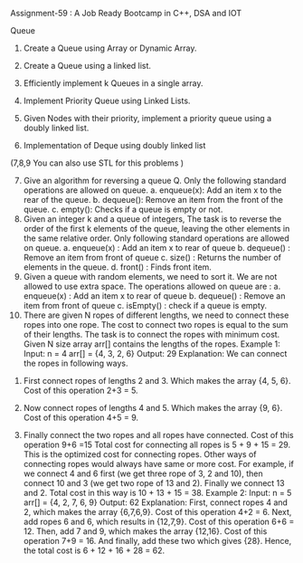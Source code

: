 Assignment-59 : A Job Ready Bootcamp in C++, DSA and IOT

Queue

1. Create a Queue using Array or Dynamic Array.

2. Create a Queue using a linked list.

3. Efficiently implement k Queues in a single array.

4. Implement Priority Queue using Linked Lists.

5. Given Nodes with their priority, implement a priority queue using a doubly linked list.

6. Implementation of Deque using doubly linked list

(7,8,9 You can also use STL for this problems )

7. Give an algorithm for reversing a queue Q. Only the following standard operations are allowed on queue.
    a. enqueue(x): Add an item x to the rear of the queue.
    b. dequeue(): Remove an item from the front of the queue.
    c. empty(): Checks if a queue is empty or not.
8. Given an integer k and a queue of integers, The task is to reverse the order of the
first k elements of the queue, leaving the other elements in the same relative order.
Only following standard operations are allowed on queue.
a. enqueue(x) : Add an item x to rear of queue
b. dequeue() : Remove an item from front of queue
c. size() : Returns the number of elements in the queue.
d. front() : Finds front item.
9. Given a queue with random elements, we need to sort it. We are not allowed to use
extra space. The operations allowed on queue are :
a. enqueue(x) : Add an item x to rear of queue
b. dequeue() : Remove an item from front of queue
c. isEmpty() : check if a queue is empty.
10. There are given N ropes of different lengths, we need to connect these ropes into
one rope. The cost to connect two ropes is equal to the sum of their lengths. The task
is to connect the ropes with minimum cost. Given N size array arr[] contains the
lengths of the ropes.
Example 1:
Input:
n = 4
arr[] = {4, 3, 2, 6}
Output:
29
Explanation:
We can connect the ropes in following ways.
1) First connect ropes of lengths 2 and 3. Which makes the array {4, 5, 6}.
Cost of
this operation 2+3 = 5.
2) Now connect ropes of lengths 4 and 5. Which makes the array {9, 6}. Cost
of
this operation 4+5 = 9.

3) Finally connect the two ropes and all ropes have connected. Cost of this
operation 9+6 =15
Total cost for connecting all ropes is 5 + 9 + 15 = 29. This is the optimized
cost for connecting ropes. Other ways of connecting ropes would always have
same or more cost. For example, if we connect 4 and 6 first (we get three
rope of 3, 2 and 10), then connect 10 and 3 (we get two rope of 13 and 2).
Finally we connect 13 and 2. Total cost in this way is 10 + 13 + 15 = 38.
Example 2:
Input:
n = 5
arr[] = {4, 2, 7, 6, 9}
Output:
62
Explanation:
First, connect ropes 4 and 2, which makes the array {6,7,6,9}. Cost of this
operation 4+2 = 6. Next, add ropes 6 and 6, which results in {12,7,9}. Cost of
this operation 6+6 = 12. Then, add 7 and 9, which makes the array {12,16}.
Cost of this operation 7+9 = 16. And finally, add these two which gives {28}.
Hence, the total cost is 6 + 12 + 16 +
28 = 62.

